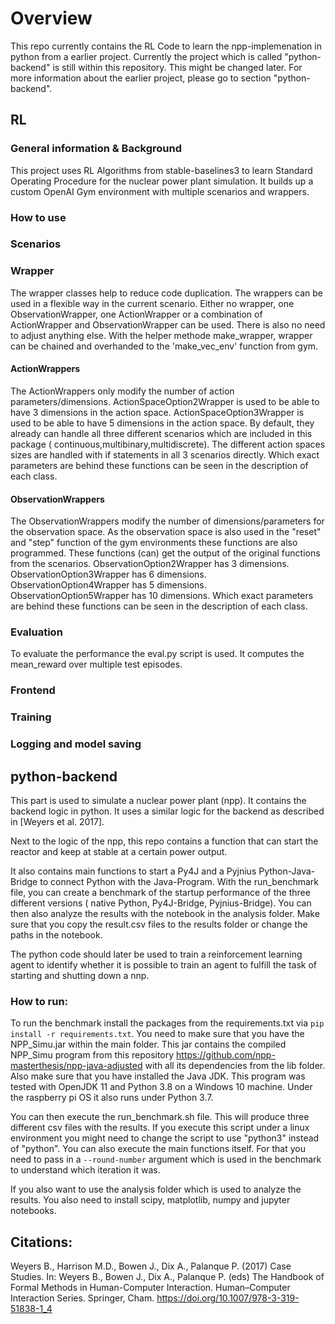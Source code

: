 
# Overview
This repo currently contains the RL Code to learn the npp-implemenation in python from a earlier project. Currently the project which is called "python-backend" is still within this repository. This might be changed later. For more information about the earlier project, please go to section "python-backend".

## RL

### General information & Background
This project uses RL Algorithms from stable-baselines3 to learn Standard Operating Procedure for the nuclear power plant simulation. It builds up a custom OpenAI Gym environment with multiple scenarios and wrappers.
### How to use

### Scenarios

### Wrapper

The wrapper classes help to reduce code duplication. The wrappers can be used in a flexible way in the current scenario.
Either no wrapper, one ObservationWrapper, one ActionWrapper or a combination of ActionWrapper and ObservationWrapper
can be used. There is also no need to adjust anything else. With the helper methode make_wrapper, wrapper can be chained
and overhanded to the
'make_vec_env' function from gym.

#### ActionWrappers

The ActionWrappers only modify the number of action parameters/dimensions. ActionSpaceOption2Wrapper is used to be able
to have 3 dimensions in the action space. ActionSpaceOption3Wrapper is used to be able to have 5 dimensions in the
action space. By default, they already can handle all three different scenarios which are included in this package (
continuous,multibinary,multidiscrete). The different action spaces sizes are handled with if statements in all 3
scenarios directly. Which exact parameters are behind these functions can be seen in the description of each class.

#### ObservationWrappers

The ObservationWrappers modify the number of dimensions/parameters for the observation space. As the observation space
is also used in the "reset" and "step" function of the gym environments these functions are also programmed. These
functions (can) get the output of the original functions from the scenarios. ObservationOption2Wrapper has 3 dimensions.
ObservationOption3Wrapper has 6 dimensions. ObservationOption4Wrapper has 5 dimensions. ObservationOption5Wrapper has 10
dimensions. Which exact parameters are behind these functions can be seen in the description of each class.

### Evaluation

To evaluate the performance the eval.py script is used. It computes the mean_reward over multiple test episodes.

### Frontend

### Training

### Logging and model saving





## python-backend

This part is used to simulate a nuclear power plant (npp). It contains the backend logic in python. It uses a similar
logic for the backend as described in [Weyers et al. 2017].

Next to the logic of the npp, this repo contains a function that can start the reactor and keep at stable at a certain
power output.

It also contains main functions to start a Py4J and a Pyjnius Python-Java-Bridge to connect Python with the Java-Program.
With the run_benchmark file, you can create a benchmark of the startup performance of the three different versions ( native
Python, Py4J-Bridge, Pyjnius-Bridge). You can then also analyze the results with the notebook in the analysis folder.
Make sure that you copy the result.csv files to the results folder or change the paths in the notebook.

The python code should later be used to train a reinforcement learning agent to identify whether it is possible to train an
agent to fulfill the task of starting and shutting down a nnp. 

### How to run:

To run the benchmark install the packages from the requirements.txt via ```pip install -r requirements.txt```.  You need to make sure that you
have the NPP_Simu.jar within the main folder. This jar contains the compiled NPP_Simu program from this repository https://github.com/npp-masterthesis/npp-java-adjusted with all its dependencies from the lib folder.
Also make sure that you have installed the Java JDK. This program was tested with OpenJDK 11 and Python 3.8 on a Windows 10 machine.
Under the raspberry pi OS it also runs under Python 3.7.

You can then execute the run_benchmark.sh file. This will produce three different csv files with the results.
If you execute this script under a linux environment you might need to change
the script to use "python3" instead of "python". You can also execute the main functions itself. For that you need to pass in a ```--round-number``` argument
which is used in the benchmark to understand which iteration it was.

If you also want to use the analysis folder which is used to analyze the results. You also need to install scipy,
matplotlib, numpy and jupyter notebooks.

## Citations:

Weyers B., Harrison M.D., Bowen J., Dix A., Palanque P. (2017) Case Studies. In: Weyers B., Bowen J., Dix A., Palanque
P. (eds) The Handbook of Formal Methods in Human-Computer Interaction. Human–Computer Interaction Series. Springer,
Cham. https://doi.org/10.1007/978-3-319-51838-1_4
